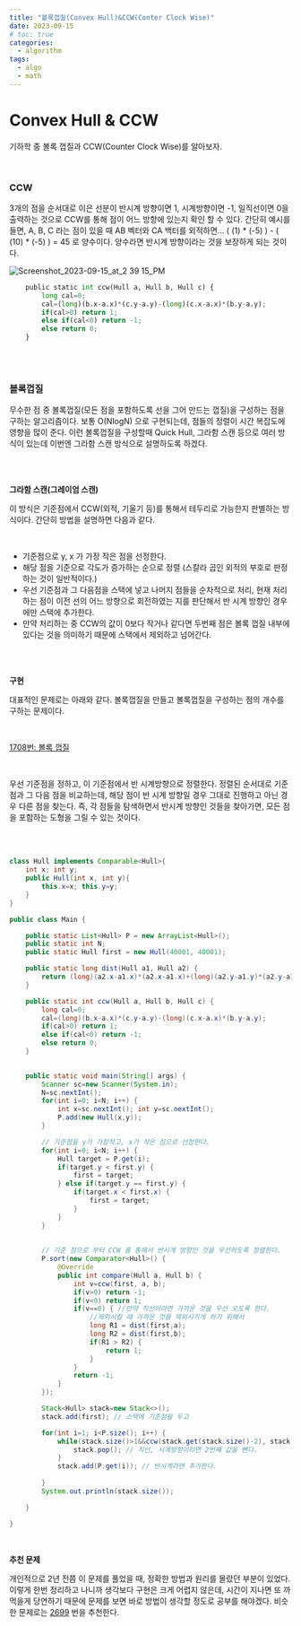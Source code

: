 ```yaml
---
title: "볼록껍질(Convex Hull)&CCW(Conter Clock Wise)"
date: 2023-09-15
# toc: true
categories:
  - algorithm
tags:
  - algo
  - math
---
```


# Convex Hull & CCW

기하학 중 볼록 껍질과 CCW(Counter Clock Wise)를 알아보자.

<br>

### **CCW**

3개의 점을 순서대로 이은 선분이 반시계 방향이면 1, 시계방향이면 -1, 일직선이면 0을 출력하는 것으로 CCW를 통해 점이 어느 방향에 있는지 확인 할 수 있다. 간단히 예시를 들면, A, B, C 라는 점이 있을 때 AB 벡터와 CA 백터를 외적하면… ( (1) * (-5) ) - ( (10) * (-5) ) = 45 로 양수이다. 양수라면 반시계 방향이라는 것을 보장하게 되는 것이다.

![Screenshot_2023-09-15_at_2 39 15_PM](https://github.com/rha6780/rha6780.github.io/assets/47859845/43c4bd58-56db-46d5-9227-90a40fa9d1aa)


```python
	public static int ccw(Hull a, Hull b, Hull c) {
		long cal=0;
		cal=(long)(b.x-a.x)*(c.y-a.y)-(long)(c.x-a.x)*(b.y-a.y);
		if(cal>0) return 1;
		else if(cal<0) return -1;
		else return 0;
	}
```

<br>
<br>

### **볼록껍질**

무수한 점 중 볼록껍질(모든 점을 포함하도록 선을 그어 만드는 껍질)을 구성하는 점을 구하는 알고리즘이다. 보통 O(NlogN) 으로 구현되는데, 점들의 정렬이 시간 복잡도에 영향을 많이 준다. 이런 볼록껍질을 구성할때 Quick Hull, 그라함 스캔 등으로 여러 방식이 있는데 이번엔 그라함 스캔 방식으로 설명하도록 하겠다.

<br>
<br>

**그라함 스캔(**그레이엄 스캔**)**

이 방식은 기준점에서 CCW(외적, 기울기 등)를 통해서 테두리로 가능한지 판별하는 방식이다. 간단히 방법을 설명하면 다음과 같다.

<br>

- 기준점으로 y, x 가 가장 작은 점을 선정한다.
- 해당 점을 기준으로 각도가 증가하는 순으로 정렬 (스칼라 곱인 외적의 부호로 판정하는 것이 일반적이다.)
- 우선 기준점과 그 다음점을 스택에 넣고 나머지 점들을 순차적으로 처리, 현재 처리하는 점이 이전 선의 어느 방향으로 회전하였는 지를 판단해서 반 시계 방향인 경우에만 스택에 추가한다.
- 만약 처리하는 중 CCW의 값이 0보다 작거나 같다면 두번째 점은 볼록 껍질 내부에 있다는 것을 의미하기 때문에 스택에서 제외하고 넘어간다.

<br>
<br>

**구현**

대표적인 문제로는 아래와 같다. 볼록껍질을 만들고 볼록껍질을 구성하는 점의 개수를 구하는 문제이다.

<br>

[1708번: 볼록 껍질](https://www.acmicpc.net/problem/1708)


<br>

우선 기준점을 정하고, 이 기준점에서 반 시계방향으로 정렬한다. 정렬된 순서대로 기준점과 그 다음 점을 비교하는데, 해당 점이 반 시계 방향일 경우 그대로 진행하고 아닌 경우 다른 점을 찾는다. 즉, 각 점들을 탐색하면서 반시계 방향인 것들을 찾아가면, 모든 점을 포함하는 도형을 그릴 수 있는 것이다.

<br>
<br>

```java
class Hull implements Comparable<Hull>{
	int x; int y;
	public Hull(int x, int y){
		this.x=x; this.y=y;
	}
}

public class Main {

	public static List<Hull> P = new ArrayList<Hull>();
	public static int N;
	public static Hull first = new Hull(40001, 40001);

	public static long dist(Hull a1, Hull a2) {
		return (long)(a2.x-a1.x)*(a2.x-a1.x)+(long)(a2.y-a1.y)*(a2.y-a1.y);
	}

	public static int ccw(Hull a, Hull b, Hull c) {
		long cal=0;
		cal=(long)(b.x-a.x)*(c.y-a.y)-(long)(c.x-a.x)*(b.y-a.y);
		if(cal>0) return 1;
		else if(cal<0) return -1;
		else return 0;
	}

	
	public static void main(String[] args) {
		Scanner sc=new Scanner(System.in);
		N=sc.nextInt();
		for(int i=0; i<N; i++) {
			int x=sc.nextInt(); int y=sc.nextInt();
			P.add(new Hull(x,y));
		}

		// 기준점을 y가 가장작고, x가 작은 점으로 선정한다.
		for(int i=0; i<N; i++) {
			Hull target = P.get(i);
			if(target.y < first.y) {
				first = target;
			} else if(target.y == first.y) {
				if(target.x < first.x) {
					first = target;
				}
			}
		}
		
		
		// 기준 점으로 부터 CCW 를 통해서 반시계 방향인 것을 우선하도록 정렬한다. 
		P.sort(new Comparator<Hull>() {
			@Override
			public int compare(Hull a, Hull b) {
				int v=ccw(first, a, b);
				if(v>0) return -1;
				if(v<0) return 1;
				if(v==0) { //만약 직선이라면 가까운 것을 우선 오도록 한다.
					//제외시킬 때 가까운 것을 제외시키게 하기 위해서
					long R1 = dist(first,a);
					long R2 = dist(first,b);
					if(R1 > R2) {
						return 1;
					}
				}
				return -1;
			}
		});

		Stack<Hull> stack=new Stack<>();
		stack.add(first); // 스택에 기준점을 두고

		for(int i=1; i<P.size(); i++) {
			while(stack.size()>1&&ccw(stack.get(stack.size()-2), stack.get(stack.size()-1), P.get(i))<=0) {
				stack.pop(); // 직선, 시계방향이라면 2번째 값을 뺀다.
			}
			stack.add(P.get(i)); // 반시계라면 추가한다.
		
		}
		System.out.println(stack.size());

	}

}
```

<br>

**추천 문제**

개인적으로 2년 전쯤 이 문제를 풀었을 때, 정확한 방법과 원리를 몰랐던 부분이 있었다. 이렇게 한번 정리하고 나니까 생각보다 구현은 크게 어렵지 않은데, 시간이 지나면 또 까먹을게 당연하기 때문에 문제를 보면 바로 방법이 생각할 정도로 공부를 해야겠다. 비슷한 문제로는 [2699](https://www.acmicpc.net/problem/2699) 번을 추천한다.

<br>
<br>
